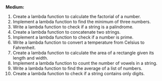 **Medium:**

1. Create a lambda function to calculate the factorial of a number.
2. Implement a lambda function to find the minimum of three numbers.
3. Write a lambda function to check if a string is a palindrome.
4. Create a lambda function to concatenate two strings.
5. Implement a lambda function to check if a number is prime.
6. Write a lambda function to convert a temperature from Celsius to Fahrenheit.
7. Create a lambda function to calculate the area of a rectangle given its length and width.
8. Implement a lambda function to count the number of vowels in a string.
9. Write a lambda function to find the average of a list of numbers.
10. Create a lambda function to check if a string contains only digits.

